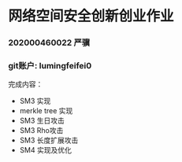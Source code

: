 # 网络空间安全创新创业作业
### 202000460022 严骥
### git账户: lumingfeifei0
完成内容：
- SM3 实现
- merkle tree 实现
- SM3 生日攻击
- SM3 Rho攻击
- SM3 长度扩展攻击
- SM4 实现及优化
